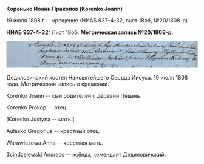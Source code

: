 **Коренько Иоанн Пракопов (Korenko Joann)**

19 июля 1808 г -- крещение (НИАБ 937-4-32, лист 18об, №20/1808-р).

**НИАБ 937-4-32:** Лист 18об. **Метрическая запись №20/1808-р.**

![](./media/1dfb032a5012711232df6f46fdef6f7a2e6cef9a.png)

Дедиловичский костел Наисвятейшего Сердца Иисуса. 19 июля 1808 года.
Метрическая запись о крещении.

Korenko Joann -- сын родителей с деревни Пядань.

Korenko Prokop -- отец.

\[Korenko Justyna -- мать.\]

Aułasko Gregorius -- крестный отец.

Warawiczowa Anna -- крестная мать.

Scindzelewski Andreas -- ксёндз, комендант Дедиловичский.
